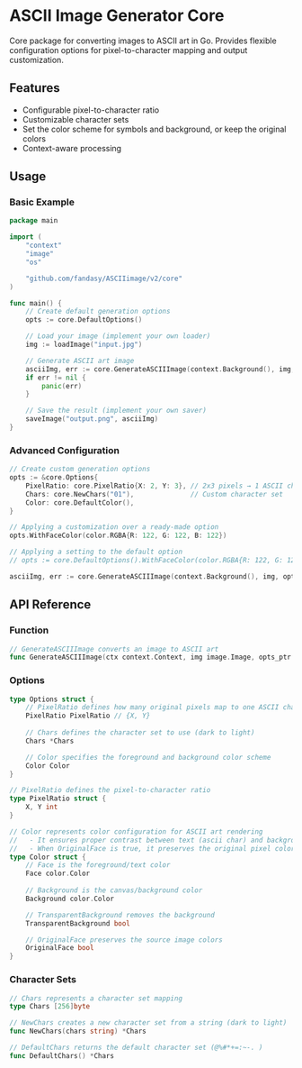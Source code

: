 # ASCII Image Generator Core

Core package for converting images to ASCII art in Go. Provides flexible configuration options for pixel-to-character mapping and output customization.

## Features

- Configurable pixel-to-character ratio
- Customizable character sets
- Set the color scheme for symbols and background, or keep the original colors
- Context-aware processing

## Usage

### Basic Example

```go
package main

import (
	"context"
	"image"
	"os"

	"github.com/fandasy/ASCIIimage/v2/core"
)

func main() {
	// Create default generation options
	opts := core.DefaultOptions()

	// Load your image (implement your own loader)
	img := loadImage("input.jpg")

	// Generate ASCII art image
	asciiImg, err := core.GenerateASCIIImage(context.Background(), img, opts)
	if err != nil {
		panic(err)
	}

	// Save the result (implement your own saver)
	saveImage("output.png", asciiImg)
}
```

### Advanced Configuration

```go
// Create custom generation options
opts := &core.Options{
    PixelRatio: core.PixelRatio{X: 2, Y: 3}, // 2x3 pixels → 1 ASCII char
    Chars: core.NewChars("01"),              // Custom character set
    Color: core.DefaultColor(),
}

// Applying a customization over a ready-made option
opts.WithFaceColor(color.RGBA{R: 122, G: 122, B: 122})

// Applying a setting to the default option
// opts := core.DefaultOptions().WithFaceColor(color.RGBA{R: 122, G: 122, B: 122})

asciiImg, err := core.GenerateASCIIImage(context.Background(), img, opts)
```

## API Reference

### Function

```go
// GenerateASCIIImage converts an image to ASCII art
func GenerateASCIIImage(ctx context.Context, img image.Image, opts_ptr *Options) (image.Image, error)
```

### Options

```go
type Options struct {
    // PixelRatio defines how many original pixels map to one ASCII character
    PixelRatio PixelRatio // {X, Y}
    
    // Chars defines the character set to use (dark to light)
    Chars *Chars

    // Color specifies the foreground and background color scheme
    Color Color
}

// PixelRatio defines the pixel-to-character ratio
type PixelRatio struct {
    X, Y int
}

// Color represents color configuration for ASCII art rendering
//   - It ensures proper contrast between text (ascii char) and background
//   - When OriginalFace is true, it preserves the original pixel colors in output
type Color struct {
    // Face is the foreground/text color
    Face color.Color
    
    // Background is the canvas/background color
    Background color.Color

    // TransparentBackground removes the background
    TransparentBackground bool

    // OriginalFace preserves the source image colors
    OriginalFace bool
}
```

### Character Sets

```go
// Chars represents a character set mapping
type Chars [256]byte

// NewChars creates a new character set from a string (dark to light)
func NewChars(chars string) *Chars

// DefaultChars returns the default character set (@%#*+=:~-. )
func DefaultChars() *Chars
```
